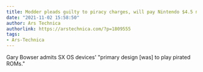 ```yaml
---
title: Modder pleads guilty to piracy charges, will pay Nintendo $4.5 million
date: "2021-11-02 15:58:50"
author: Ars Technica
authorlink: https://arstechnica.com/?p=1809555
tags:
- Ars-Technica
---
```

Gary Bowser admits SX OS devices' "primary design [was] to play pirated ROMs."
